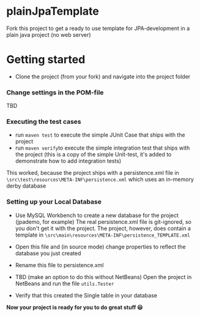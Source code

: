 # plainJpaTemplate
Fork this project to get a ready to use template for JPA-development in a plain java project (no web server)

# Getting started
- Clone the project (from your fork) and navigate into the project folder

### Change settings in the POM-file
TBD

### Executing the test cases
- run `maven test` to execute the simple JUnit Case that ships with the project
- run `maven verify`to execute the simple integration test that ships with the project 
(this is a copy of the simple Unit-test, it's added to demonstrate how to add integration tests)

This worked, because the project ships with a persistence.xml file in `\src\test\resources\META-INF\persistence.xml` 
which uses an in-memory derby database

### Setting up your Local Database

- Use MySQL Workbench to create a new database for the project (jpademo, for example)
The real persistence.xml file is git-ignored, so you don't get it with the project. The project, however, does contain a template in `\src\main\resources\META-INF\persistence_TEMPLATE.xml`

- Open this file and (in source mode) change properties to reflect the database you just created
- Rename this file to persistence.xml
- TBD (make an option to do this without NetBeans) Open the project in NetBeans and run the file `utils.Tester` 
- Verify that this created the Single table in your database

**Now your project is ready for you to do great stuff :smiley:**
